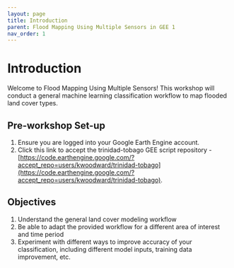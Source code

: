 ```yaml
---
layout: page
title: Introduction
parent: Flood Mapping Using Multiple Sensors in GEE 1
nav_order: 1
---
```


# Introduction

Welcome to Flood Mapping Using Multiple Sensors! This workshop will conduct a general machine learning classification workflow to map flooded land cover types. 

## Pre-workshop Set-up
1. Ensure you are logged into your Google Earth Engine account.
2. Click this link to accept the trinidad-tobago GEE script repository - [https://code.earthengine.google.com/?accept_repo=users/kwoodward/trinidad-tobago](https://code.earthengine.google.com/?accept_repo=users/kwoodward/trinidad-tobago).


## Objectives
1. Understand the general land cover modeling workflow
2. Be able to adapt the provided workflow for a different area of interest and time period
3. Experiment with different ways to improve accuracy of your classification, including different model inputs, training data improvement, etc.